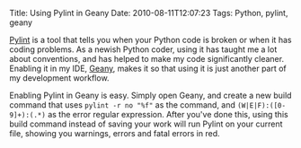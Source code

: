 Title: Using Pylint in Geany
Date: 2010-08-11T12:07:23
Tags: Python, pylint, geany


<a href="http://www.logilab.org/857">Pylint</a> is a tool that tells you when your Python code is broken or when it has coding problems. As a newish Python coder, using it has taught me a lot about conventions, and has helped to make my code significantly cleaner. Enabling it in my IDE, <a href="http://www.geany.org/">Geany</a>, makes it so that using it is just another part of my development workflow. 

Enabling Pylint in Geany is easy. Simply open Geany, and create a new build command that uses <code>pylint -r no "%f"</code> as the command, and <code>(W|E|F):([0-9]+):(.*)</code> as the error regular expression. After you've done this, using this build command instead of saving your work will run Pylint on your current file, showing you warnings, errors and fatal errors in red.